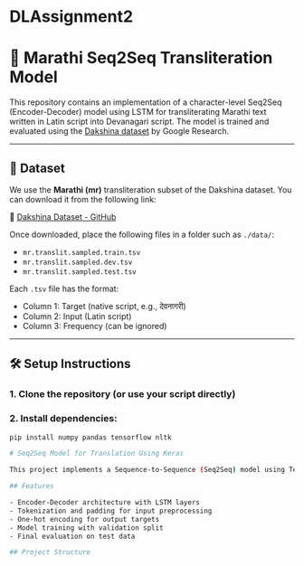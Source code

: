# DLAssignment2

# 📝 Marathi Seq2Seq Transliteration Model

This repository contains an implementation of a character-level Seq2Seq (Encoder-Decoder) model using LSTM for transliterating Marathi text written in Latin script into Devanagari script. The model is trained and evaluated using the [Dakshina dataset](https://github.com/google-research-datasets/dakshina) by Google Research.

---

## 📁 Dataset

We use the **Marathi (mr)** transliteration subset of the Dakshina dataset. You can download it from the following link:

🔗 [Dakshina Dataset - GitHub](https://github.com/google-research-datasets/dakshina)

Once downloaded, place the following files in a folder such as `./data/`:
- `mr.translit.sampled.train.tsv`
- `mr.translit.sampled.dev.tsv`
- `mr.translit.sampled.test.tsv`

Each `.tsv` file has the format:
- Column 1: Target (native script, e.g., देवनागरी)
- Column 2: Input (Latin script)
- Column 3: Frequency (can be ignored)

---

## 🛠️ Setup Instructions

### 1. Clone the repository (or use your script directly)
### 2. Install dependencies:
```bash
pip install numpy pandas tensorflow nltk

# Seq2Seq Model for Translation Using Keras

This project implements a Sequence-to-Sequence (Seq2Seq) model using TensorFlow and Keras. It is designed to translate sentences from a source language to a target language using an encoder-decoder architecture with LSTM layers.

## Features

- Encoder-Decoder architecture with LSTM layers
- Tokenization and padding for input preprocessing
- One-hot encoding for output targets
- Model training with validation split
- Final evaluation on test data

## Project Structure
